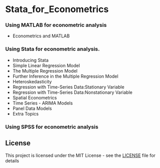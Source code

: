 # Stata_for_Econometrics

### Using MATLAB for econometric analysis

- Econometrics and MATLAB


### Using Stata for econometric analysis.

- Introducing Stata
- Simple Linear Regression Model 
- The Multiple Regression Model 
- Further Inference in the Multiple Regression Model 
- Heteroskedasticity 
- Regression with Time-Series Data:Stationary Variable 
- Regression with Time-Series Data:Nonstationary Variable 
- Spatial Econometrics
- Time Series - ARIMA Models
- Panel Data Models 
- Extra Topics

### Using SPSS for econometric analysis



## License
This project is licensed under the MIT License - see the [LICENSE](LICENSE) file for details
